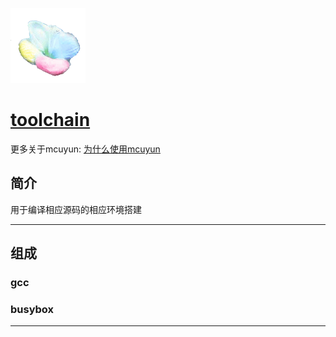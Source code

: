﻿[![sites](mcuyun/mcuyun.png)](http://www.mcuyun.com)

# [toolchain](https://github.com/mcuyun/toolchain) 

更多关于mcuyun: [为什么使用mcuyun](https://github.com/mcuyun/whyme) 


## 简介

用于编译相应源码的相应环境搭建

---

## 组成

### gcc

### busybox

---




